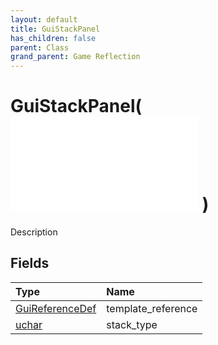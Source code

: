 ```yaml
---
layout: default
title: GuiStackPanel
has_children: false
parent: Class
grand_parent: Game Reflection
---
```

# GuiStackPanel( ![ GuiSimpleCollection ](/game-reflection/classes/gui_simple_collection.md) )
Description 

## Fields
| Type | Name |
|:-------------|:--------------|
| [GuiReferenceDef](/game-reflection/classes/gui_reference_def.md) | template_reference |
| [uchar](/game-reflection/enums/uchar.md) | stack_type |
